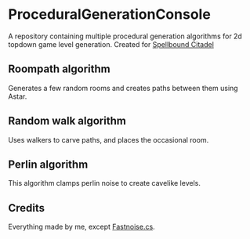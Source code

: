 # ProceduralGenerationConsole

A repository containing multiple procedural generation algorithms for 2d topdown game level generation. Created for [Spellbound Citadel](https://jael137.itch.io/spellbound-citadel-webgl)

## Roompath algorithm

Generates a few random rooms and creates paths between them using Astar.

## Random walk algorithm

Uses walkers to carve paths, and places the occasional room.

## Perlin algorithm

This algorithm clamps perlin noise to create cavelike levels.

## Credits

Everything made by me, except [Fastnoise.cs](https://github.com/Auburn/FastNoise_CSharp/blob/master/FastNoise.cs).
